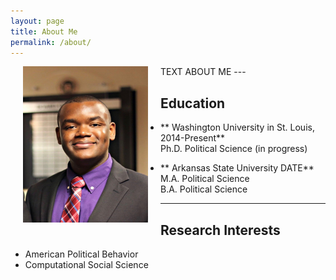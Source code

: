 ```yaml
---
layout: page
title: About Me
permalink: /about/
---
```


<img align="left" src="/assets/prof_pic.jpg" hspace="20" width="200" height="250">
TEXT ABOUT ME
---

## Education
* ** Washington University in St. Louis,  2014-Present** <br>
  Ph.D. Political Science (in progress) <br>

* ** Arkansas State University DATE** <br>
  M.A. Political Science <br>
  B.A. Political Science

---

## Research Interests
* American Political Behavior
* Computational Social Science

